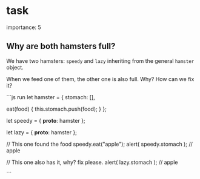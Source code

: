 # task

importance: 5

## Why are both hamsters full?

We have two hamsters: `speedy` and `lazy` inheriting from the general `hamster` object.

When we feed one of them, the other one is also full. Why? How can we fix it?

\`\`\`js run let hamster = { stomach: \[\],

eat\(food\) { this.stomach.push\(food\); } };

let speedy = { **proto**: hamster };

let lazy = { **proto**: hamster };

// This one found the food speedy.eat\("apple"\); alert\( speedy.stomach \); // apple

// This one also has it, why? fix please. alert\( lazy.stomach \); // apple

\`\`\`

